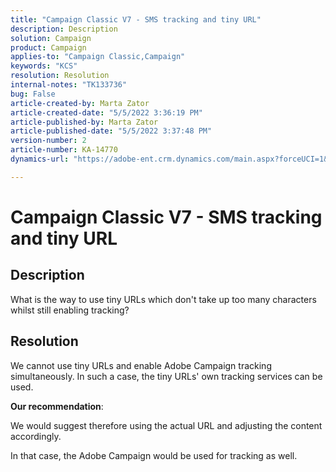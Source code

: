 ```yaml
---
title: "Campaign Classic V7 - SMS tracking and tiny URL"
description: Description
solution: Campaign
product: Campaign
applies-to: "Campaign Classic,Campaign"
keywords: "KCS"
resolution: Resolution
internal-notes: "TK133736"
bug: False
article-created-by: Marta Zator
article-created-date: "5/5/2022 3:36:19 PM"
article-published-by: Marta Zator
article-published-date: "5/5/2022 3:37:48 PM"
version-number: 2
article-number: KA-14770
dynamics-url: "https://adobe-ent.crm.dynamics.com/main.aspx?forceUCI=1&pagetype=entityrecord&etn=knowledgearticle&id=0f8de015-89cc-ec11-a7b5-6045bd00dbbc"

---
```

# Campaign Classic V7 - SMS tracking and tiny URL

## Description


What is the way to use tiny URLs which don't take up too many characters whilst still enabling tracking?


## Resolution


We cannot use tiny URLs and enable Adobe Campaign tracking simultaneously. In such a case, the tiny URLs' own tracking services can be used.

<b>Our recommendation</b>:

We would suggest therefore using the actual URL and adjusting the content accordingly.

In that case, the Adobe Campaign would be used for tracking as well.
